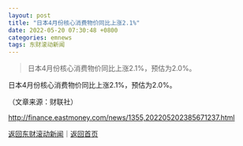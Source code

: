 ```yaml
---
layout: post
title: "日本4月份核心消费物价同比上涨2.1%"
date: 2022-05-20 07:30:48 +0800
categories: emnews
tags: 东财滚动新闻
---
```

> 日本4月份核心消费物价同比上涨2.1%，预估为2.0%。

<p>日本4月份核心消费物价同比上涨2.1%，预估为2.0%。</p><p class="em_media">（文章来源：财联社）</p>

<http://finance.eastmoney.com/news/1355,202205202385671237.html>

[返回东财滚动新闻](//finews.withounder.com/emnews/)｜[返回首页](//finews.withounder.com/)